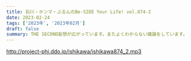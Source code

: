 ```yaml
---
title: 石川・ホンマ・ぶるんのBe-SIDE Your Life! vol.874-2
date: 2023-02-24
tags: ['2023年', '2023年02月']
draft: false
summary: THE SECOND妄想が広がっています。またよくわからない議論をしています。
---
```


http://project-phi.ddo.jp/ishikawa/ishikawa874_2.mp3
